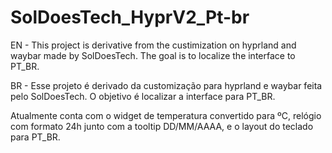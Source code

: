 # SolDoesTech_HyprV2_Pt-br

EN - This project is derivative from the custimization on hyprland and waybar made by SolDoesTech. The goal is to localize the interface to PT_BR.


BR - Esse projeto é derivado da customização para hyprland e waybar feita pelo SolDoesTech. O objetivo é localizar a interface para PT_BR. 

Atualmente conta com o widget de temperatura convertido para ºC, relógio com formato 24h junto com a tooltip DD/MM/AAAA, e o layout do teclado para PT_BR.
